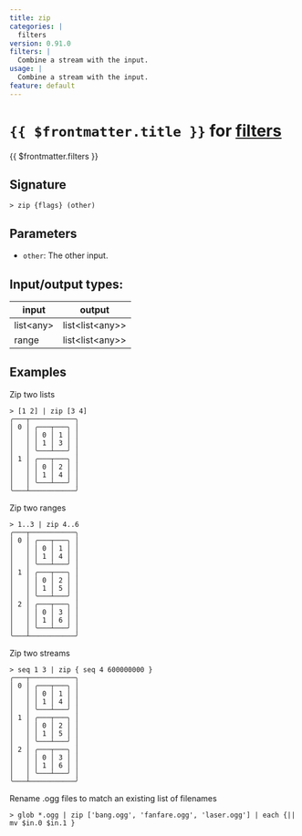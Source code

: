 ```yaml
---
title: zip
categories: |
  filters
version: 0.91.0
filters: |
  Combine a stream with the input.
usage: |
  Combine a stream with the input.
feature: default
---
```

<!-- This file is automatically generated. Please edit the command in https://github.com/nushell/nushell instead. -->

# `{{ $frontmatter.title }}` for [filters](/commands/categories/filters.md)

<div class='command-title'>{{ $frontmatter.filters }}</div>

## Signature

```> zip {flags} (other)```

## Parameters

 -  `other`: The other input.


## Input/output types:

| input     | output          |
| --------- | --------------- |
| list\<any\> | list\<list\<any\>\> |
| range     | list\<list\<any\>\> |
## Examples

Zip two lists
```nu
> [1 2] | zip [3 4]
╭───┬───────────╮
│ 0 │ ╭───┬───╮ │
│   │ │ 0 │ 1 │ │
│   │ │ 1 │ 3 │ │
│   │ ╰───┴───╯ │
│ 1 │ ╭───┬───╮ │
│   │ │ 0 │ 2 │ │
│   │ │ 1 │ 4 │ │
│   │ ╰───┴───╯ │
╰───┴───────────╯

```

Zip two ranges
```nu
> 1..3 | zip 4..6
╭───┬───────────╮
│ 0 │ ╭───┬───╮ │
│   │ │ 0 │ 1 │ │
│   │ │ 1 │ 4 │ │
│   │ ╰───┴───╯ │
│ 1 │ ╭───┬───╮ │
│   │ │ 0 │ 2 │ │
│   │ │ 1 │ 5 │ │
│   │ ╰───┴───╯ │
│ 2 │ ╭───┬───╮ │
│   │ │ 0 │ 3 │ │
│   │ │ 1 │ 6 │ │
│   │ ╰───┴───╯ │
╰───┴───────────╯

```

Zip two streams
```nu
> seq 1 3 | zip { seq 4 600000000 }
╭───┬───────────╮
│ 0 │ ╭───┬───╮ │
│   │ │ 0 │ 1 │ │
│   │ │ 1 │ 4 │ │
│   │ ╰───┴───╯ │
│ 1 │ ╭───┬───╮ │
│   │ │ 0 │ 2 │ │
│   │ │ 1 │ 5 │ │
│   │ ╰───┴───╯ │
│ 2 │ ╭───┬───╮ │
│   │ │ 0 │ 3 │ │
│   │ │ 1 │ 6 │ │
│   │ ╰───┴───╯ │
╰───┴───────────╯

```

Rename .ogg files to match an existing list of filenames
```nu
> glob *.ogg | zip ['bang.ogg', 'fanfare.ogg', 'laser.ogg'] | each {|| mv $in.0 $in.1 }

```

